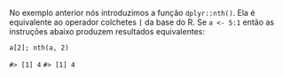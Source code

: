 No exemplo anterior nós introduzimos a função `dplyr::nth()`. Ela é equivalente ao operador colchetes `[` da base do R. Se `a <- 5:1` então as instruções abaixo produzem resultados equivalentes:

`a[2]; nth(a, 2)`

`#> [1] 4`
`#> [1] 4`

